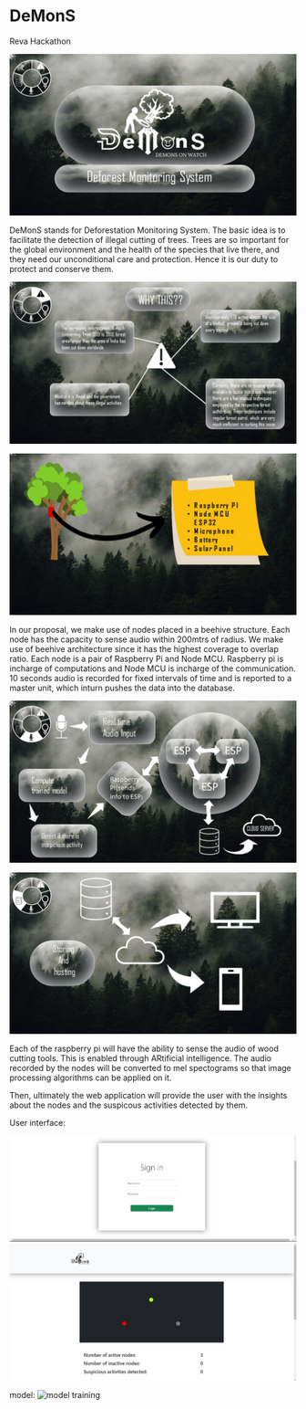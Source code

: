 # DeMonS
Reva Hackathon

![slide1](https://github.com/HarshithDR/DeMonS/blob/main/slide2.jpeg?raw=true)

DeMonS stands for Deforestation Monitoring System. The basic idea is to facilitate the detection of illegal cutting of trees.
Trees are so important for the global environment and the health of the species that live there, and they need our unconditional care and protection. Hence it is our duty to protect and conserve them.

![slide2](https://github.com/HarshithDR/DeMonS/blob/main/slide3.jpeg?raw=true)

![slide3](https://github.com/HarshithDR/DeMonS/blob/main/slide4.jpeg?raw=true)

In our proposal, we make use of nodes placed in a beehive structure. Each node has the capacity to sense audio within 200mtrs of radius. We make use of beehive architecture since it has the highest coverage to overlap ratio.
Each node is a pair of Raspberry Pi and Node MCU. Raspberry pi is incharge of computations and Node MCU is incharge of the communication.
10 seconds audio is recorded for fixed intervals of time and is reported to a master unit, which inturn pushes the data into the database.

![slide4](https://github.com/HarshithDR/DeMonS/blob/main/slide5.jpeg?raw=true)

![slide5](https://github.com/HarshithDR/DeMonS/blob/main/slide6.jpeg?raw=true)

Each of the raspberry pi will have the ability to sense the audio of wood cutting tools. This is enabled through ARtificial intelligence.
The audio recorded by the nodes will be converted to mel spectograms so that image processing algorithms can be applied on it.

Then, ultimately the web application will provide the user with the insights about the nodes and the suspicous activities detected by them.

User interface: 

![login page](https://github.com/HarshithDR/DeMonS/blob/main/webpage2.png?raw=true)
![status page](https://github.com/HarshithDR/DeMonS/blob/main/webpage1.png?raw=true)

model: 
![model training](https://github.com/HarshithDR/DeMonS/blob/main/modeltraining.jpeg?raw=true)
